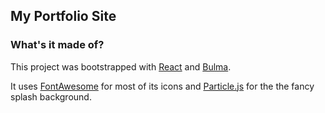 ## My Portfolio Site
### What's it made of?
This project was bootstrapped with [React](https://reactjs.org/) and [Bulma](https://bulma.io/ "Bulma's Homepage").

It uses [FontAwesome](https://fontawesome.com/) for most of its icons and [Particle.js](https://vincentgarreau.com/particles.js/) for the the fancy splash background.
